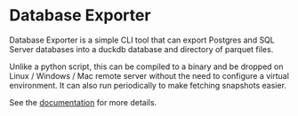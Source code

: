 # Database Exporter

Database Exporter is a simple CLI tool that can export Postgres and SQL Server databases into a duckdb database and directory of parquet files.

Unlike a python script, this can be compiled to  a binary and be dropped on Linux / Windows / Mac remote server without the need to configure a virtual environment. It can also run periodically to make fetching snapshots easier.


See the [documentation](https://ryangreenup.github.io/database_exporter/) for more details.
